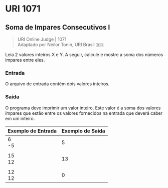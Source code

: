 # URI 1071

## Soma de Impares Consecutivos I

>URI Online Judge | 1071  
>Adaptado por Neilor Tonin, URI Brasil :brazil:  

Leia 2 valores inteiros X e Y. A seguir, calcule e mostre a soma dos números impares entre eles.  

### Entrada

O arquivo de entrada contém dois valores inteiros.

### Saída

O programa deve imprimir um valor inteiro. Este valor é a soma dos valores ímpares que estão entre os valores fornecidos na entrada que deverá caber em um inteiro.  

| Exemplo de Entrada | Exemplo de Saída |
| ------------------ | ---------------- |
| 6<br>-5            | 5                |
|                    |                  |
| 15<br>12           | 13               |
|                    |                  |
| 12<br>12           | 0                |
